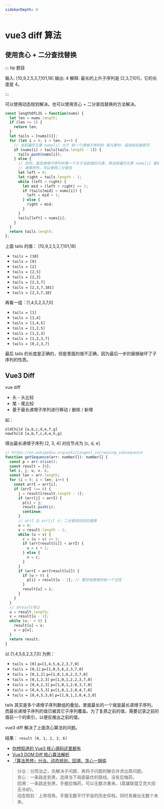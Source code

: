 ```yaml
---
sidebarDepth: 0
---
```


# vue3 diff 算法

## 使用贪心 + 二分查找替换

::: tip 题目

输入: [10,9,2,5,3,7,101,18] 输出: 4 解释: 最长的上升子序列是 [2,3,7,101]，它的长度是 4。

:::

可以使用动态规划解决。也可以使用贪心 + 二分查找替换的方法解决。

```js
const lengthOfLIS = function(nums) {
  let len = nums.length;
  if (len <= 1) {
    return len;
  }
  let tails = [nums[0]];
  for (let i = 0; i < len; i++) {
    // 当前遍历元素 nums[i] 大于 前一个递增子序列的 尾元素时，追加到后面即可
    if (nums[i] > tails[tails.length - 1]) {
      tails.push(nums[i]);
    } else {
      // 否则，查找递增子序列中第一个大于当前值的元素，用当前遍历元素 nums[i] 替换它
      // 递增序列，可以使用二分查找
      let left = 0;
      let right = tails.length - 1;
      while (left < right) {
        let mid = (left + right) >> 1;
        if (tails[mid] < nums[i]) {
          left = mid + 1;
        } else {
          right = mid;
        }
      }
      tails[left] = nums[i];
    }
  }
  return tails.length;
};
```

上面 tails 的值： [10,9,2,5,3,7,101,18]

- `tails = [10]`
- `tails = [9]`
- `tails = [2]`
- `tails = [2,5]`
- `tails = [2,3]`
- `tails = [2,3,7]`
- `tails = [2,3,7,101]`
- `tails = [2,3,7,18]`

再看一组：[1,4,5,2,3,7,0]

- `tails = [1]`
- `tails = [1,4]`
- `tails = [1,4,5]`
- `tails = [1,2,5]`
- `tails = [1,2,3]`
- `tails = [1,2,3,7]`
- `tails = [0,2,3,7]`

最后 tails 的长度是正确的，但是里面的值不正确，因为最后一步的替换破坏了子序列的性质。

## Vue3 Diff

vue diff

- 头 - 头比较
- 尾 - 尾比较
- 基于最长递增子序列进行移动 / 删除 / 新增

如：

```text
oldChild [a,b,c,d,e,f,g]
newChild [a,b,f,c,d,e,h,g]
```

得出最长递增子序列 [2, 3, 4] 对应节点为 [c, d, e]

```js
// https://en.wikipedia.org/wiki/Longest_increasing_subsequence
function getSequence(arr: number[]): number[] {
  const p = arr.slice();
  const result = [0];
  let i, j, u, v, c;
  const len = arr.length;
  for (i = 0; i < len; i++) {
    const arrI = arr[i];
    if (arrI !== 0) {
      j = result[result.length - 1];
      if (arr[j] < arrI) {
        p[i] = j;
        result.push(i);
        continue;
      }
      // arrI 比 arr[j] 小，二分查找找到后替换
      u = 0;
      v = result.length - 1;
      while (u < v) {
        c = (u + v) >> 1;
        if (arr[result[c]] < arrI) {
          u = c + 1;
        } else {
          v = c;
        }
      }
      if (arrI < arr[result[u]]) {
        if (u > 0) {
          p[i] = result[u - 1]; // 要将他替换的前一个记住
        }
        result[u] = i;
      }
    }
  }
  // 对result修正
  u = result.length;
  v = result[u - 1];
  while (u-- > 0) {
    result[u] = v;
    v = p[v];
  }
  return result;
}
```

以 [1,4,5,6,2,3,7,0] 为例：

- `tails = [0]` `p=[1,4,5,6,2,3,7,0]`
- `tails = [0,1]` `p=[1,0,5,6,2,3,7,0]`
- `tails = [0,1,2]` `p=[1,0,1,6,2,3,7,0]`
- `tails = [0,1,2,3]` `p=[1,0,1,2,2,3,7,0]`
- `tails = [0,4,2,3]` `p=[1,0,1,2,0,3,7,0]`
- `tails = [0,4,5,3]` `p=[1,0,1,2,0,4,7,0]`
- `tails = [0,4,5,3,6]` `p=[1,0,1,2,0,4,3,0]`

tails 其实是多个递增子序列数组的叠加，里面最长的一个就是最长递增子序列。而最长递增子序列的值已被其它子序列覆盖。为了复原之前的值，需要记录之前的值前一个的索引，以便反推出之前的值。

vue3 diff 解决了上面贪心算法的问题。

结果： `result [0, 1, 2, 3, 6]`

- [你想知道的 Vue3 核心源码这里都有](https://mp.weixin.qq.com/s/71fWC3Tox0DTLOL-Nm-wQg)
- [Vue3 DOM Diff 核心算法解析](https://zhuanlan.zhihu.com/p/260434581)
- [「算法思想」分治、动态规划、回溯、贪心一锅炖](https://juejin.cn/post/6844904190578278414#heading-3)

> 分治：分而治之，先解决子问题，再将子问题的解合并求出原问题。  
> 贪心：一条路走到黑，选择当下局部最优的路线，没有后悔药。  
> 回溯：一条路走到黑，手握后悔药，可以无数次重来。(英雄联盟艾克大招无冷却)。  
> 动态规划：上帝视角，手握无数平行宇宙的历史存档，同时发展出无数个未来。
